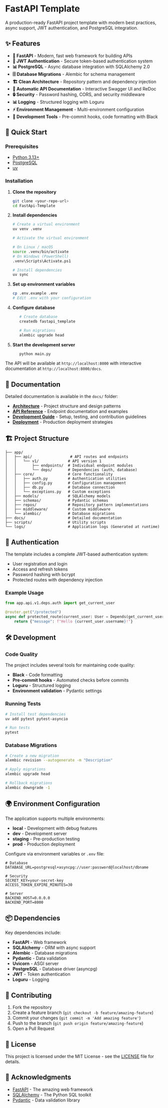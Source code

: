 # FastAPI Template

A production-ready FastAPI project template with modern best practices, async support, JWT authentication, and PostgreSQL integration.

## ✨ Features

- **🚀 FastAPI** - Modern, fast web framework for building APIs
- **🔐 JWT Authentication** - Secure token-based authentication system
- **📊 PostgreSQL** - Async database integration with SQLAlchemy 2.0
- **🗄️ Database Migrations** - Alembic for schema management
- **🏗️ Clean Architecture** - Repository pattern and dependency injection
- **📝 Automatic API Documentation** - Interactive Swagger UI and ReDoc
- **🔒 Security** - Password hashing, CORS, and security middleware
- **📊 Logging** - Structured logging with Loguru
- **⚡ Environment Management** - Multi-environment configuration
- **🧪 Development Tools** - Pre-commit hooks, code formatting with Black

## 🚀 Quick Start

### Prerequisites

- [Python 3.13+](https://www.python.org/downloads/)
- [PostgreSQL](https://www.postgresql.org/download/)
- [uv](https://docs.astral.sh/uv/)

### Installation

1. **Clone the repository**

   ```bash
   git clone <your-repo-url>
   cd FastApi-Template
   ```

2. **Install dependencies**

   ```bash
   # Create a virtual environment
   uv venv .venv

   # Activate the virtual environment

   # On Linux / macOS
   source .venv/bin/activate
   # On Windows (PowerShell)
   .venv\Scripts\Activate.ps1

   # Install dependencies
   uv sync
   ```

3. **Set up environment variables**

   ```bash
   cp .env.example .env
   # Edit .env with your configuration
   ```

4. **Configure database**

   ```bash
      # Create database
      createdb fastapi_template

      # Run migrations
      alembic upgrade head
   ```

5. **Start the development server**

   ```bash
      python main.py
   ```

The API will be available at `http://localhost:8000` with interactive documentation at `http://localhost:8000/docs`.

## 📖 Documentation

Detailed documentation is available in the `docs/` folder:

- **[Architecture](docs/architecture.md)** - Project structure and design patterns
- **[API Reference](docs/api.md)** - Endpoint documentation and examples
- **[Development Guide](docs/development.md)** - Setup, testing, and contribution guidelines
- **[Deployment](docs/deployment.md)** - Production deployment strategies

## 🏗️ Project Structure

```text
├── app/
│   ├── api/                 # API routes and endpoints
│   │   └── v1/             # API version 1
│   │       ├── endpoints/  # Individual endpoint modules
│   │       └── deps/       # Dependencies (auth, database)
│   ├── core/               # Core functionality
│   │   ├── auth.py         # Authentication utilities
│   │   ├── config.py       # Configuration management
│   │   ├── db.py           # Database connection
│   │   └── exceptions.py   # Custom exceptions
│   ├── models/             # SQLAlchemy models
│   ├── schemas/            # Pydantic schemas
│   ├── repos/              # Repository pattern implementations
│   ├── middleware/         # Custom middleware
│   └── alembic/            # Database migrations
├── docs/                   # Detailed documentation
├── scripts/                # Utility scripts
└── logs/                   # Application logs (Generated at runtime)
```

## 🔐 Authentication

The template includes a complete JWT-based authentication system:

- User registration and login
- Access and refresh tokens
- Password hashing with bcrypt
- Protected routes with dependency injection

### Example Usage

```python
from app.api.v1.deps.auth import get_current_user

@router.get("/protected")
async def protected_route(current_user: User = Depends(get_current_user)):
    return {"message": f"Hello {current_user.username}!"}
```

## 🛠️ Development

### Code Quality

The project includes several tools for maintaining code quality:

- **Black** - Code formatting
- **Pre-commit hooks** - Automated checks before commits
- **Loguru** - Structured logging
- **Environment validation** - Pydantic settings

### Running Tests

```bash
# Install test dependencies
uv add pytest pytest-asyncio

# Run tests
pytest
```

### Database Migrations

```bash
# Create a new migration
alembic revision --autogenerate -m "Description"

# Apply migrations
alembic upgrade head

# Rollback migrations
alembic downgrade -1
```

## 🌍 Environment Configuration

The application supports multiple environments:

- **local** - Development with debug features
- **dev** - Development server
- **staging** - Pre-production testing
- **prod** - Production deployment

Configure via environment variables or `.env` file:

```env
# Database
DATABASE_URL=postgresql+asyncpg://user:password@localhost/dbname

# Security
SECRET_KEY=your-secret-key
ACCESS_TOKEN_EXPIRE_MINUTES=30

# Server
BACKEND_HOST=0.0.0.0
BACKEND_PORT=8000
```

## 📦 Dependencies

Key dependencies include:

- **FastAPI** - Web framework
- **SQLAlchemy** - ORM with async support
- **Alembic** - Database migrations
- **Pydantic** - Data validation
- **Uvicorn** - ASGI server
- **PostgreSQL** - Database driver (asyncpg)
- **JWT** - Token authentication
- **Loguru** - Logging

## 🤝 Contributing

1. Fork the repository
2. Create a feature branch (`git checkout -b feature/amazing-feature`)
3. Commit your changes (`git commit -m 'Add amazing feature'`)
4. Push to the branch (`git push origin feature/amazing-feature`)
5. Open a Pull Request

## 📄 License

This project is licensed under the MIT License - see the [LICENSE](LICENSE) file for details.

## 🙏 Acknowledgments

- [FastAPI](https://fastapi.tiangolo.com/) - The amazing web framework
- [SQLAlchemy](https://sqlalchemy.org/) - The Python SQL toolkit
- [Pydantic](https://pydantic-docs.helpmanual.io/) - Data validation library
